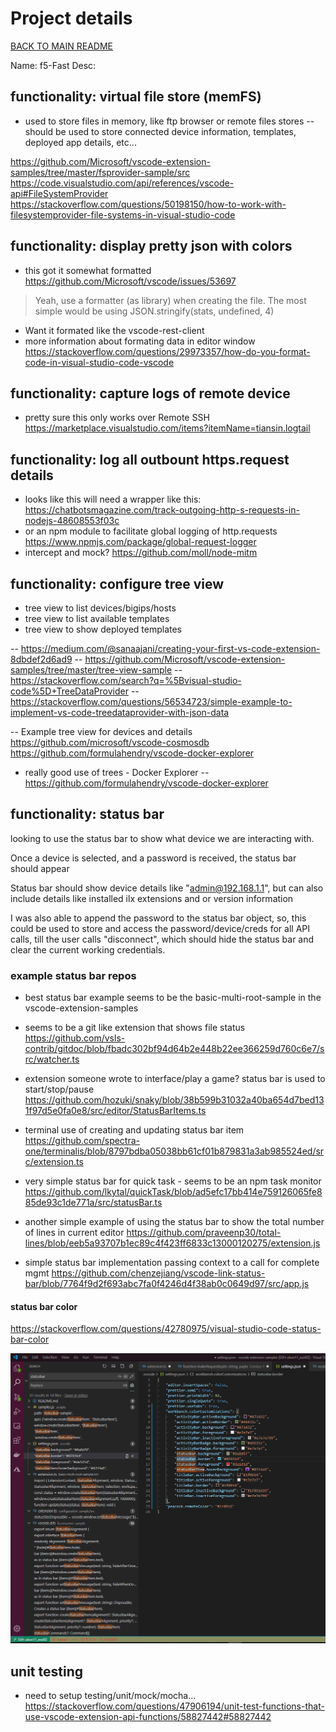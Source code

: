 # Project details

[BACK TO MAIN README](../README.md)

Name: f5-Fast
Desc:  


## functionality: virtual file store (memFS)
 - used to store files in memory, like ftp browser or remote files stores
 -- should be used to store connected device information, templates, deployed app details, etc...

 https://github.com/Microsoft/vscode-extension-samples/tree/master/fsprovider-sample/src
 https://code.visualstudio.com/api/references/vscode-api#FileSystemProvider
 https://stackoverflow.com/questions/50198150/how-to-work-with-filesystemprovider-file-systems-in-visual-studio-code


## functionality: display pretty json with colors
- this got it somewhat formatted
https://github.com/Microsoft/vscode/issues/53697
> Yeah, use a formatter (as library) when creating the file. The most simple would be using JSON.stringify(stats, undefined, 4)
- Want it formated like the vscode-rest-client
- more information about formating data in editor window
https://stackoverflow.com/questions/29973357/how-do-you-format-code-in-visual-studio-code-vscode

## functionality:  capture logs of remote device
- pretty sure this only works over Remote SSH
https://marketplace.visualstudio.com/items?itemName=tiansin.logtail


## functionality:  log all outbount https.request details
- looks like this will need a wrapper like this:
https://chatbotsmagazine.com/track-outgoing-http-s-requests-in-nodejs-48608553f03c
- or an npm module to facilitate global logging of http.requests 
https://www.npmjs.com/package/global-request-logger
- intercept and mock?
https://github.com/moll/node-mitm



## functionality: configure tree view
- tree view to list devices/bigips/hosts
- tree view to list available templates
- tree view to show deployed templates

-- https://medium.com/@sanaajani/creating-your-first-vs-code-extension-8dbdef2d6ad9
-- https://github.com/Microsoft/vscode-extension-samples/tree/master/tree-view-sample
-- https://stackoverflow.com/search?q=%5Bvisual-studio-code%5D+TreeDataProvider
-- https://stackoverflow.com/questions/56534723/simple-example-to-implement-vs-code-treedataprovider-with-json-data

-- Example tree view for devices and details 
		https://github.com/microsoft/vscode-cosmosdb
		https://github.com/formulahendry/vscode-docker-explorer


 - really good use of trees - Docker Explorer
 -- https://github.com/formulahendry/vscode-docker-explorer




## functionality: status bar

looking to use the status bar to show what device we are interacting with.

Once a device is selected, and a password is received, the status bar should appear

Status bar should show device details like "admin@192.168.1.1", but can also include details like installed ilx extensions and or version information

I was also able to append the password to the status bar object, so, this could be used to store and access the password/device/creds for all API calls, till the user calls "disconnect", which should hide the status bar and clear the current working credentials.

### example status bar repos

 - best status bar example seems to be the basic-multi-root-sample in the vscode-extension-samples

 - seems to be a git like extension that shows file status
https://github.com/vsls-contrib/gitdoc/blob/fbadc302bf94d64b2e448b22ee366259d760c6e7/src/watcher.ts

 - extension someone wrote to interface/play a game?  status bar is used to start/stop/pause
https://github.com/hozuki/snaky/blob/38b599b31032a40ba654d7bed131f97d5e0fa0e8/src/editor/StatusBarItems.ts

 - terminal use of creating and updating status bar item
https://github.com/spectra-one/terminalis/blob/8797bdba05038bb61cf01b879831a3ab985524ed/src/extension.ts

 - very simple status bar for quick task - seems to be an npm task monitor
https://github.com/lkytal/quickTask/blob/ad5efc17bb414e759126065fe885de93c1de771a/src/statusBar.ts

 - another simple example of using the status bar to show the total number of lines in current editor
https://github.com/praveenp30/total-lines/blob/eeb5a93707b1ec89c4f423ff6833c13000120275/extension.js

 - simple status bar implementation passing context to a call for complete mgmt
 https://github.com/chenzejiang/vscode-link-status-bar/blob/7764f9d2f693abc7fa0f4246d4f38ab0c0649d97/src/app.js


#### status bar color

https://stackoverflow.com/questions/42780975/visual-studio-code-status-bar-color

![one](./vscode_statusBar_colors.png)


## unit testing
- need to setup testing/unit/mock/mocha...
https://stackoverflow.com/questions/47906194/unit-test-functions-that-use-vscode-extension-api-functions/58827442#58827442
